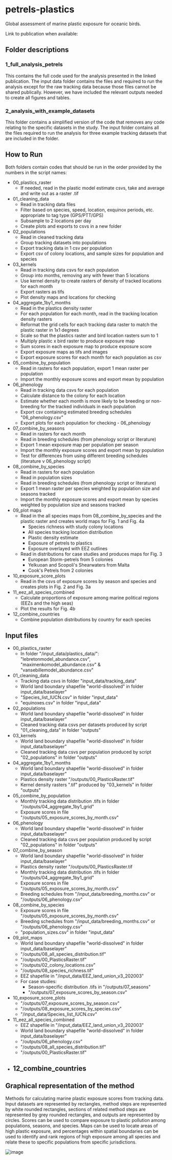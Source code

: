 # petrels-plastics
Global assessment of marine plastic exposure for oceanic birds.

Link to publication when available: 

## Folder descriptions

### 1_full_analysis_petrels
This contains the full code used for the analysis presented in the linked publication. 
The input data folder contains the files and required to run the analysis except for the raw tracking data because those files cannot be shared publically. However, we have included the relevant outputs needed to create all figures and tables. 

### 2_analysis_with_example_datasets
This folder contains a simplified version of the code that removes any code relating to the specific datasets in the study. The input folder contains all the files required to run the analysis for three example tracking datasets that are included in the folder.

## How to Run
Both folders contain codes that should be run in the order provided by the numbers in the script names:
- 00_plastics_raster
  - If needed, read in the plastic model estimate csvs, take and average and write out as a raster .tif
- 01_cleaning_data
  - Read in tracking data files
  - Filter based on species, speed, location, exquinox periods, etc. appropriate to tag type (GPS/PTT/GPS)
  - Subsample to 2 locations per day
  - Create plots and exports to csvs in a new folder
- 02_populations
  -  Read in cleaned tracking data
  -  Group tracking datasets into populations
  -  Export tracking data in 1 csv per population
  -  Export csv of colony locations, and sample sizes for population and species
- 03_kernels
  - Read in tracking data csvs for each population
  - Group into months, removing any with fewer than 5 locations
  - Use kernel density to create rasters of density of tracked locations for each month
  - Export rasters as tifs
  - Plot density maps and locations for checking
- 04_aggregate_1by1_months
  - Read in the plastics density raster
  - For each population for each month, read in the tracking location density rasters
  - Reformat the grid cells for each tracking data raster to match the plastic raster in 1x1 degrees
  - Scale so that the plastics raster and bird location rasters sum to 1
  - Multiply plastic x bird raster to produce exposure map
  - Sum scores in each exposure map to produce exposure score
  - Export exposure maps as tifs and images
  - Export exposure scores for each month for each population as csv
- 05_combine_by_population
  - Read in rasters for each population, export 1 mean raster per population
  - Import the monthly exposure scores and export mean by population
- 06_phenology
  - Read in tracking data csvs for each population
  - Calculate distance to the colony for each location
  - Estimate whether each month is more likely to be breeding or non-breeding for the tracked individuals in each population
  - Export csv containing estimated breeding schedules "06_phenology.csv"
  - Export plots for each population for checking - 06_phenology
- 07_combine_by_seasons
  - Read in rasters for each month
  - Read in breeding schedules (from phenology script or literature)
  - Export 1 mean exposure map per population per season
  - Import the monthly exposure scores and export mean by population
  - Test for differences from using different breeding schedules (literature v 06_phenology script)
- 08_combine_by_species
  - Read in rasters for each population
  - Read in population sizes 
  - Read in breeding schedules (from phenology script or literature)
  - Export 1 mean raster per species weighted by population size and seasons tracked
  - Import the monthly exposure scores and export mean by species weighted by population size and seasons tracked
- 09_plot maps
  - Read in the all species maps from 08_combine_by_species and the plastic raster and creates world maps for Fig. 1 and Fig. 4a
    - Species richness with study colony locations
    - All species tracking location distribution
    - Plastic density estimate
    - Exposure of petrels to plastics
    - Exposure overlayed with EEZ outlines
  - Read in distributions for case studies and produces maps for Fig. 3
    - European Storm-petrels from 5 colonies
    - Yelkuoan and Scopoli's Shearwaters from Malta
    - Cook's Petrels from 2 colonies
- 10_exposure_score_plots
  - Read in the csvs of exposure scores by season and species and creates plots in Fig. 2 and Fig. 3a
- 11_eez_all_species_combined
  - Calculate proportions of exposure among marine political regions (EEZs and the high seas)
  - Plot the results for Fig. 4b
- 12_combine_countries
  - Combine population distributions by country for each species

## Input files
- 00_plastics_raster
  - In folder "/input_data/plastics_data/": "lebretonmodel_abundance.csv", "maximenkomodel_abundance.csv" & "vansebillemodel_abundance.csv"
- 01_cleaning_data
  - Tracking data csvs in folder "input_data/tracking_data"
  - World land boundary shapefile "world-dissolved" in folder input_data/baselayer"
  - "Species_list_IUCN.csv" in folder "input_data"
  - "equinoxes.csv" in folder "input_data"
- 02_populations
  - World land boundary shapefile "world-dissolved" in folder input_data/baselayer"
  - Cleaned tracking data csvs per datasets produced by script "01_cleaning_data" in folder "outputs"
- 03_kernels
  - World land boundary shapefile "world-dissolved" in folder input_data/baselayer"
  - Cleaned tracking data csvs per population produced by script "02_populations" in folder "outputs"
- 04_aggregate_1by1_months
  - World land boundary shapefile "world-dissolved" in folder input_data/baselayer"
  - Plastics density raster "/outputs/00_PlasticsRaster.tif"
  - Kernel density rasters ".tif" produced by "03_kernels" in folder "outputs"
- 05_combine_by_population
  - Monthly tracking data distribution .tifs in folder "/outputs/04_aggregate_1by1_grid"
  - Exposure scores in file "/outputs/05_exposure_scores_by_month.csv"
- 06_phenology
  - World land boundary shapefile "world-dissolved" in folder input_data/baselayer"
  - Cleaned tracking data csvs per population produced by script "02_populations" in folder "outputs"
- 07_combine_by_season
  - World land boundary shapefile "world-dissolved" in folder input_data/baselayer"
  - Plastics density raster "/outputs/00_PlasticsRaster.tif
  - Monthly tracking data distribution .tifs in folder "/outputs/04_aggregate_1by1_grid"
  - Exposure scores in file "/outputs/05_exposure_scores_by_month.csv"
  - Breeding schedules from "/input_data/breeding_months.csv" or "/outputs/06_phenology.csv"
- 08_combine_by_species
  - Exposure scores in file "/outputs/05_exposure_scores_by_month.csv"
  - Breeding schedules from "/input_data/breeding_months.csv" or "/outputs/06_phenology.csv"
  - "population_sizes.csv" in folder "input_data"
- 09_plot_maps
  - World land boundary shapefile "world-dissolved" in folder input_data/baselayer"
  - "/outputs/08_all_species_distribution.tif"
  - "/outputs/00_PlasticsRaster.tif"
  - "/outputs/02_colony_locations.csv"
  - "/outputs/08_species_richness.tif"
  - EEZ shapefile in "/input_data/EEZ_land_union_v3_202003"
  - For case studies:
    - Season-specific distribution .tifs in "/outputs/07_seasons"
    - "/outputs/07_exposure_scores_by_season.csv"
- 10_exposure_score_plots
  - "/outputs/07_exposure_scores_by_season.csv"
  - "/outputs/08_exposure_scores_by_species.csv"
  - "/input_data/Species_list_IUCN.csv"
- 11_eez_all_species_combined
  - EEZ shapefile in "/input_data/EEZ_land_union_v3_202003"
  - World land boundary shapefile "world-dissolved" in folder input_data/baselayer"
  - "/outputs/06_phenology.csv"
  - "/outputs/08_all_species_distribution.tif"
  - "/outputs/00_PlasticsRaster.tif"
- 12_combine_countries
  - 

## Graphical representation of the method 
Methods for calculating marine plastic exposure scores from tracking data. Input datasets are represented by rectangles, method steps are represented by white rounded rectangles, sections of related method steps are represented by grey rounded rectangles, and outputs are represented by circles. Scores can be used to compare exposure to plastic pollution among populations, seasons, and species. Maps can be used to locate areas of high plastic exposure, and percentages within spatial boundaries can be used to identify and rank regions of high exposure among all species and relate these to specific populations from specific jurisdictions.

![image](https://user-images.githubusercontent.com/56324426/170684706-b4631aaa-f54d-4da8-8329-d4a3d1e45803.png)
